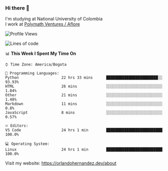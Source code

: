 ### Hi there 👋


<!--**AR4Z/AR4Z** is a ✨ _special_ ✨ repository because its `README.md` (this file) appears on your GitHub profile.

Here are some ideas to get you started:-->
I'm studying at National University of Colombia
<br>
I work at <a href="https://www.aflore.co/">Polymath Ventures / Aflore</a>
<br>

<!--START_SECTION:waka-->
![Profile Views](http://img.shields.io/badge/Profile%20Views-5-blue)

![Lines of code](https://img.shields.io/badge/From%20Hello%20World%20I%27ve%20Written-3.3%20million%20lines%20of%20code-blue)

📊 **This Week I Spent My Time On** 

```text
⌚︎ Time Zone: America/Bogota

💬 Programming Languages: 
Python                   22 hrs 33 mins      ███████████████████████░░   93.93% 
HTML                     26 mins             ░░░░░░░░░░░░░░░░░░░░░░░░░   1.84% 
Other                    21 mins             ░░░░░░░░░░░░░░░░░░░░░░░░░   1.48% 
Markdown                 11 mins             ░░░░░░░░░░░░░░░░░░░░░░░░░   0.8% 
JavaScript               8 mins              ░░░░░░░░░░░░░░░░░░░░░░░░░   0.57%

🔥 Editors: 
VS Code                  24 hrs 1 min        █████████████████████████   100.0%

💻 Operating System: 
Linux                    24 hrs 1 min        █████████████████████████   100.0%

```


<!--END_SECTION:waka-->


Visit my website: https://orlandohernandez.dev/about

